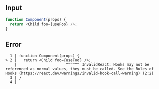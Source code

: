 
## Input

```javascript
function Component(props) {
  return <Child foo={useFoo} />;
}

```


## Error

```
  1 | function Component(props) {
> 2 |   return <Child foo={useFoo} />;
    |                      ^^^^^^ InvalidReact: Hooks may not be referenced as normal values, they must be called. See the Rules of Hooks (https://react.dev/warnings/invalid-hook-call-warning) (2:2)
  3 | }
  4 |
```
          
      